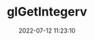 ---
title: glGetIntegerv
permalink: /glsc/glGetIntegerv
date: 2022-07-12 11:23:10
tags: [OpenGL,OpenGL SC,OpenGL SC 1.0,OpenGL SC 1.0.1,OpenGL SC 2.0]
keywords: [OpenGL,OpenGL SC,OpenGL SC 1.0,OpenGL SC 1.0.1,OpenGL SC 2.0]
categories: OpenGL
index_img: /img/opengl.jpg
---